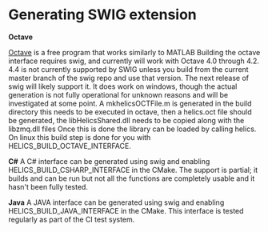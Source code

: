 # Generating SWIG extension

**Octave**

[Octave](https://www.gnu.org/software/octave/) is a free program that works similarly to MATLAB
Building the octave interface requires swig, and currently will work with Octave 4.0 through 4.2. 4.4 is not currently supported by SWIG unless you build from the current master branch of the swig repo and use that version. The next release of swig will likely support it. It does work on windows, though the actual generation is not fully operational for unknown reasons and will be investigated at some point. A mkhelicsOCTFile.m is generated in the build directory this needs to be executed in octave, then a helics.oct file should be generated, the libHelicsShared.dll needs to be copied along with the libzmq.dll files Once this is done the library can be loaded by calling helics. On linux this build step is done for you with HELICS_BUILD_OCTAVE_INTERFACE.

**C#**
A C# interface can be generated using swig and enabling HELICS_BUILD_CSHARP_INTERFACE in the CMake. The support is partial; it builds and can be run but not all the functions are completely usable and it hasn't been fully tested.

**Java**
A JAVA interface can be generated using swig and enabling HELICS_BUILD_JAVA_INTERFACE in the CMake. This interface is tested regularly as part of the CI test system.
